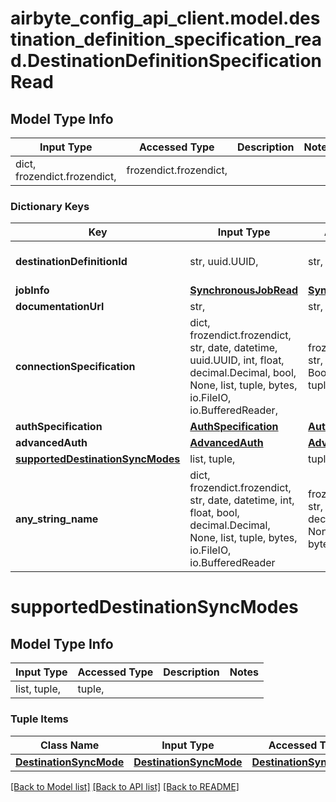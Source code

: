 # airbyte_config_api_client.model.destination_definition_specification_read.DestinationDefinitionSpecificationRead

## Model Type Info
Input Type | Accessed Type | Description | Notes
------------ | ------------- | ------------- | -------------
dict, frozendict.frozendict,  | frozendict.frozendict,  |  | 

### Dictionary Keys
Key | Input Type | Accessed Type | Description | Notes
------------ | ------------- | ------------- | ------------- | -------------
**destinationDefinitionId** | str, uuid.UUID,  | str,  |  | value must be a uuid
**jobInfo** | [**SynchronousJobRead**](SynchronousJobRead.md) | [**SynchronousJobRead**](SynchronousJobRead.md) |  | 
**documentationUrl** | str,  | str,  |  | [optional] 
**connectionSpecification** | dict, frozendict.frozendict, str, date, datetime, uuid.UUID, int, float, decimal.Decimal, bool, None, list, tuple, bytes, io.FileIO, io.BufferedReader,  | frozendict.frozendict, str, decimal.Decimal, BoolClass, NoneClass, tuple, bytes, FileIO | The specification for what values are required to configure the destinationDefinition. | [optional] 
**authSpecification** | [**AuthSpecification**](AuthSpecification.md) | [**AuthSpecification**](AuthSpecification.md) |  | [optional] 
**advancedAuth** | [**AdvancedAuth**](AdvancedAuth.md) | [**AdvancedAuth**](AdvancedAuth.md) |  | [optional] 
**[supportedDestinationSyncModes](#supportedDestinationSyncModes)** | list, tuple,  | tuple,  |  | [optional] 
**any_string_name** | dict, frozendict.frozendict, str, date, datetime, int, float, bool, decimal.Decimal, None, list, tuple, bytes, io.FileIO, io.BufferedReader | frozendict.frozendict, str, BoolClass, decimal.Decimal, NoneClass, tuple, bytes, FileIO | any string name can be used but the value must be the correct type | [optional]

# supportedDestinationSyncModes

## Model Type Info
Input Type | Accessed Type | Description | Notes
------------ | ------------- | ------------- | -------------
list, tuple,  | tuple,  |  | 

### Tuple Items
Class Name | Input Type | Accessed Type | Description | Notes
------------- | ------------- | ------------- | ------------- | -------------
[**DestinationSyncMode**](DestinationSyncMode.md) | [**DestinationSyncMode**](DestinationSyncMode.md) | [**DestinationSyncMode**](DestinationSyncMode.md) |  | 

[[Back to Model list]](../../README.md#documentation-for-models) [[Back to API list]](../../README.md#documentation-for-api-endpoints) [[Back to README]](../../README.md)

